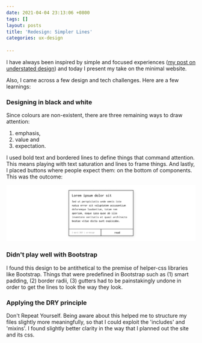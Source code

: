 ```yaml
---
date: 2021-04-04 23:13:06 +0800
tags: []
layout: posts
title: 'Redesign: Simpler Lines'
categories: ux-design

---
```

I have always been inspired by simple and focused experiences ([my post on understated design]()) and today I present my take on the minimal website.

Also, I came across a few design and tech challenges. Here are a few learnings:

### Designing in black and white

Since colours are non-existent, there are three remaining ways to draw attention: 

1. emphasis, 
2. value and 
3. expectation. 

I used bold text and bordered lines to define things that command attention. This means playing with text saturation and lines to frame things. And lastly, I placed buttons where people expect them: on the bottom of components. This was the outcome:

![](/uploads/redesign-1.png)

### Didn't play well with Bootstrap

I found this design to be antithetical to the premise of helper-css libraries like Bootstrap. Things that were predefined in Bootstrap such as (1) smart padding, (2) border radii, (3) gutters had to be painstakingly undone in order to get the lines to look the way they look.

### Applying the DRY principle

Don't Repeat Yourself. Being aware about this helped me to structure my files slightly more meaningfully, so that I could exploit the 'includes' and 'mixins'. I found slightly better clarity in the way that I planned out the site and its css.